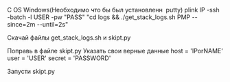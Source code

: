С OS Windows(Необходимо что бы был установленн  putty)
plink IP -ssh -batch -l USER -pw "PASS" "cd logs && ./get_stack_logs.sh PMP --since=2m --until=2s"


Скачай файлы get_stack_logs.sh и skipt.py

Поправь в файле skipt.py Указать свои верные данные
host = 'IPorNAME'
user = 'USER'
secret = 'PASSWORD'

Запусти skipt.py
